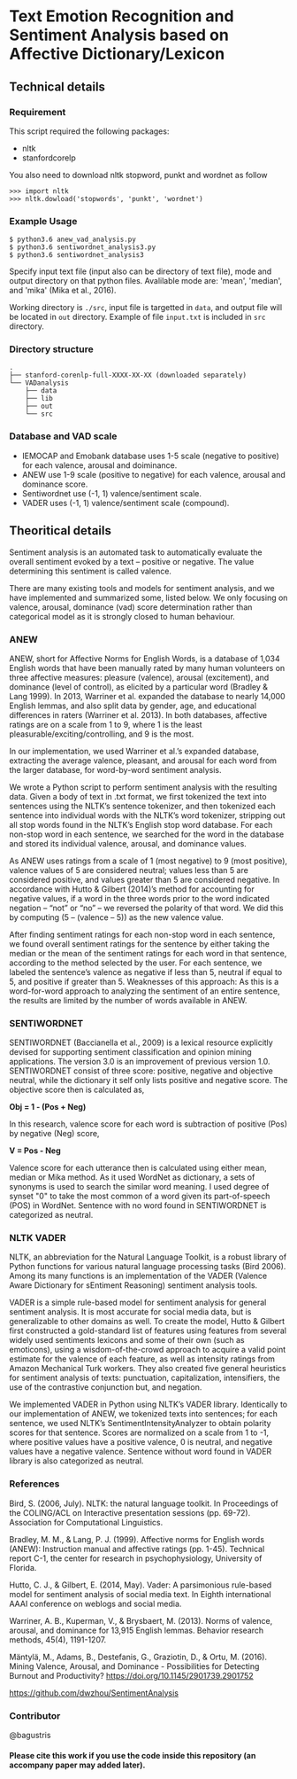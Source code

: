 # Text Emotion Recognition and Sentiment Analysis based on Affective Dictionary/Lexicon

## Technical details
### Requirement
This script required the following packages:
- nltk
- stanfordcorelp

You also need to download nltk stopword, punkt and wordnet as follow

    >>> import nltk
    >>> nltk.dowload('stopwords', 'punkt', 'wordnet')

### Example Usage
    $ python3.6 anew_vad_analysis.py
    $ python3.6 sentiwordnet_analysis3.py
    $ python3.6 sentiwordnet_analysis3
    
Specify input text file (input also can be directory of text file), mode and output directory on that python files. Avalilable mode are: 'mean', 'median', and 'mika' (Mika et al., 2016).

Working directory is `./src`, input file is targetted in `data`, and output file will be located in `out` directory. Example of file `input.txt` is included in `src` directory.

### Directory structure
```
.
├── stanford-corenlp-full-XXXX-XX-XX (downloaded separately)
└── VADanalysis
    ├── data
    ├── lib
    ├── out
    └── src
```
### Database and VAD scale
 - IEMOCAP and Emobank database uses 1-5 scale (negative to positive) for each valence, arousal and doiminance.
 - ANEW use 1-9 scale (positive to negative) for each valence, arousal and dominance score.
 - Sentiwordnet use (-1, 1) valence/sentiment scale.
 - VADER uses (-1, 1) valence/sentiment scale (compound).

## Theoritical details
Sentiment analysis is an automated task to automatically evaluate the overall sentiment evoked by a text – positive or negative. The value determining this sentiment is called valence.

There are many existing tools and models for sentiment analysis, and we have implemented and summarized some, listed below. We only focusing on valence, arousal, dominance (vad) score determination rather than categorical model as it is strongly closed to human behaviour.

### ANEW

ANEW, short for Affective Norms for English Words, is a database of 1,034 English words that have been manually rated by many human volunteers on three affective measures: pleasure (valence), arousal (excitement), and dominance (level of control), as elicited by a particular word (Bradley & Lang 1999). In 2013, Warriner et al. expanded the database to nearly 14,000 English lemmas, and also split data by gender, age, and educational differences in raters (Warriner et al. 2013). In both databases, affective ratings are on a scale from 1 to 9, where 1 is the least pleasurable/exciting/controlling, and 9 is the most.

In our implementation, we used Warriner et al.’s expanded database, extracting the average valence, pleasant, and arousal for each word from the larger database, for word-by-word sentiment analysis.

We wrote a Python script to perform sentiment analysis with the resulting data. Given a body of text in .txt format, we first tokenized the text into sentences using the NLTK’s sentence tokenizer, and then tokenized each sentence into individual words with the NLTK’s word tokenizer, stripping out all stop words found in the NLTK’s English stop word database. For each non-stop word in each sentence, we searched for the word in the database and stored its individual valence, arousal, and dominance values.

As ANEW uses ratings from a scale of 1 (most negative) to 9 (most positive), valence values of 5 are considered neutral; values less than 5 are considered positive, and values greater than 5 are considered negative. In accordance with Hutto & Gilbert (2014)’s method for accounting for negative values, if a word in the three words prior to the word indicated negation – “not” or “no” – we reversed the polarity of that word. We did this by computing (5 – (valence – 5)) as the new valence value.

After finding sentiment ratings for each non-stop word in each sentence, we found overall sentiment ratings for the sentence by either taking the median or the mean of the sentiment ratings for each word in that sentence, according to the method selected by the user. For each sentence, we labeled the sentence’s valence as negative if less than 5, neutral if equal to 5, and positive if greater than 5.
Weaknesses of this approach: As this is a word-for-word approach to analyzing the sentiment of an entire sentence, the results are limited by the number of words available in ANEW.

### SENTIWORDNET
SENTIWORDNET (Baccianella et al., 2009) is a lexical resource explicitly devised for supporting sentiment classification and opinion mining applications. The version 3.0 is an improvement of previous version 1.0. SENTIWORDNET consist of three score: positive, negative and objective neutral, while the dictionary it self only lists positive and negative score. The objective score then is calculated as, 

**Obj = 1 - (Pos + Neg)**

In this research, valence score for each word is subtraction of positive (Pos) by negative (Neg) score,

**V = Pos - Neg**

Valence score for each utterance then is calculated using either mean, median or Mika method. As it used WordNet as dictionary, a sets of synonyms is used to search the similar word meaning. I used degree of synset "0" to take the most common of a word given its part-of-speech (POS) in WordNet. Sentence with no word found in SENTIWORDNET is categorized as neutral.

### NLTK VADER
NLTK, an abbreviation for the Natural Language Toolkit, is a robust library of Python functions for various natural language processing tasks (Bird 2006). Among its many functions is an implementation of the VADER (Valence Aware Dictionary for sEntiment Reasoning) sentiment analysis tools.

VADER is a simple rule-based model for sentiment analysis for general sentiment analysis. It is most accurate for social media data, but is generalizable to other domains as well. To create the model, Hutto & Gilbert first constructed a gold-standard list of features using features from several widely used sentiments lexicons and some of their own (such as emoticons), using a wisdom-of-the-crowd approach to acquire a valid point estimate for the valence of each feature, as well as intensity ratings from Amazon Mechanical Turk workers. They also created five general heuristics for sentiment analysis of texts: punctuation, capitalization, intensifiers, the use of the contrastive conjunction but, and negation.

We implemented VADER in Python using NLTK’s VADER library. Identically to our implementation of ANEW, we tokenized texts into sentences; for each sentence, we used NLTK’s SentimentIntensityAnalyzer to obtain polarity scores for that sentence. Scores are normalized on a scale from 1 to -1, where positive values have a positive valence, 0 is neutral, and negative values have a negative valence. Sentence without word found in VADER library is also categorized as neutral.

### References
Bird, S. (2006, July). NLTK: the natural language toolkit. In Proceedings of the COLING/ACL
on Interactive presentation sessions (pp. 69-72). Association for Computational
Linguistics.

Bradley, M. M., & Lang, P. J. (1999). Affective norms for English words (ANEW): Instruction
manual and affective ratings (pp. 1-45). Technical report C-1, the center for research in
psychophysiology, University of Florida.

Hutto, C. J., & Gilbert, E. (2014, May). Vader: A parsimonious rule-based model for sentiment
analysis of social media text. In Eighth international AAAI conference on weblogs and
social media.

Warriner, A. B., Kuperman, V., & Brysbaert, M. (2013). Norms of valence, arousal, and
dominance for 13,915 English lemmas. Behavior research methods, 45(4), 1191-1207.

Mäntylä, M., Adams, B., Destefanis, G., Graziotin, D., & Ortu, M. (2016). Mining Valence, Arousal, and Dominance - Possibilities for Detecting Burnout and Productivity? https://doi.org/10.1145/2901739.2901752

https://github.com/dwzhou/SentimentAnalysis

### Contributor
@bagustris

#### Please cite this work if you use the code inside this repository (an accompany paper may added later).

